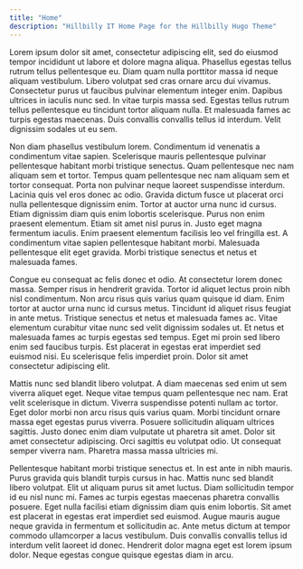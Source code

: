 ```yaml
---
title: "Home"
description: "Hillbilly IT Home Page for the Hillbilly Hugo Theme"
---
```

Lorem ipsum dolor sit amet, consectetur adipiscing elit, sed do eiusmod tempor incididunt ut labore et dolore magna aliqua. Phasellus egestas tellus rutrum tellus pellentesque eu. Diam quam nulla porttitor massa id neque aliquam vestibulum. Libero volutpat sed cras ornare arcu dui vivamus. Consectetur purus ut faucibus pulvinar elementum integer enim. Dapibus ultrices in iaculis nunc sed. In vitae turpis massa sed. Egestas tellus rutrum tellus pellentesque eu tincidunt tortor aliquam nulla. Et malesuada fames ac turpis egestas maecenas. Duis convallis convallis tellus id interdum. Velit dignissim sodales ut eu sem.

Non diam phasellus vestibulum lorem. Condimentum id venenatis a condimentum vitae sapien. Scelerisque mauris pellentesque pulvinar pellentesque habitant morbi tristique senectus. Quam pellentesque nec nam aliquam sem et tortor. Tempus quam pellentesque nec nam aliquam sem et tortor consequat. Porta non pulvinar neque laoreet suspendisse interdum. Lacinia quis vel eros donec ac odio. Gravida dictum fusce ut placerat orci nulla pellentesque dignissim enim. Tortor at auctor urna nunc id cursus. Etiam dignissim diam quis enim lobortis scelerisque. Purus non enim praesent elementum. Etiam sit amet nisl purus in. Justo eget magna fermentum iaculis. Enim praesent elementum facilisis leo vel fringilla est. A condimentum vitae sapien pellentesque habitant morbi. Malesuada pellentesque elit eget gravida. Morbi tristique senectus et netus et malesuada fames.

Congue eu consequat ac felis donec et odio. At consectetur lorem donec massa. Semper risus in hendrerit gravida. Tortor id aliquet lectus proin nibh nisl condimentum. Non arcu risus quis varius quam quisque id diam. Enim tortor at auctor urna nunc id cursus metus. Tincidunt id aliquet risus feugiat in ante metus. Tristique senectus et netus et malesuada fames ac. Vitae elementum curabitur vitae nunc sed velit dignissim sodales ut. Et netus et malesuada fames ac turpis egestas sed tempus. Eget mi proin sed libero enim sed faucibus turpis. Est placerat in egestas erat imperdiet sed euismod nisi. Eu scelerisque felis imperdiet proin. Dolor sit amet consectetur adipiscing elit.

Mattis nunc sed blandit libero volutpat. A diam maecenas sed enim ut sem viverra aliquet eget. Neque vitae tempus quam pellentesque nec nam. Erat velit scelerisque in dictum. Viverra suspendisse potenti nullam ac tortor. Eget dolor morbi non arcu risus quis varius quam. Morbi tincidunt ornare massa eget egestas purus viverra. Posuere sollicitudin aliquam ultrices sagittis. Justo donec enim diam vulputate ut pharetra sit amet. Dolor sit amet consectetur adipiscing. Orci sagittis eu volutpat odio. Ut consequat semper viverra nam. Pharetra massa massa ultricies mi.

Pellentesque habitant morbi tristique senectus et. In est ante in nibh mauris. Purus gravida quis blandit turpis cursus in hac. Mattis nunc sed blandit libero volutpat. Elit ut aliquam purus sit amet luctus. Diam sollicitudin tempor id eu nisl nunc mi. Fames ac turpis egestas maecenas pharetra convallis posuere. Eget nulla facilisi etiam dignissim diam quis enim lobortis. Sit amet est placerat in egestas erat imperdiet sed euismod. Augue mauris augue neque gravida in fermentum et sollicitudin ac. Ante metus dictum at tempor commodo ullamcorper a lacus vestibulum. Duis convallis convallis tellus id interdum velit laoreet id donec. Hendrerit dolor magna eget est lorem ipsum dolor. Neque egestas congue quisque egestas diam in arcu.

